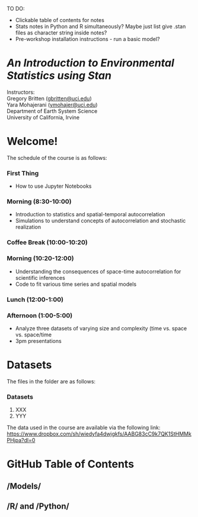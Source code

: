 TO DO:
- Clickable table of contents for notes
- Stats notes in Python and R simultaneously? Maybe just list give .stan files as character string inside notes?
- Pre-workshop installation instructions - run a basic model?


# *An Introduction to Environmental Statistics using Stan*
Instructors: <br />
Gregory Britten (gbritten@uci.edu) <br />
Yara Mohajerani (ymohajer@uci.edu) <br />
Department of Earth System Science <br />
University of California, Irvine 



# Welcome!

The schedule of the course is as follows:

### First Thing 
- How to use Jupyter Notebooks

### Morning (8:30-10:00)
- Introduction to statistics and spatial-temporal autocorrelation
- Simulations to understand concepts of autocorrelation and stochastic realization

### Coffee Break (10:00-10:20)

### Morning (10:20-12:00)
- Understanding the consequences of space-time autocorrelation for scientific inferences
- Code to fit various time series and spatial models 

### Lunch (12:00-1:00)

### Afternoon (1:00-5:00)
- Analyze three datasets of varying size and complexity (time vs. space vs. space/time
- 3pm presentations


# Datasets
The files in the folder are as follows:
### Datasets
1. XXX
2. YYY

The data used in the course are available via the following link: https://www.dropbox.com/sh/wiedyfa4dwjgkfs/AABG83cC9k7QK1StHMMkPHjpa?dl=0


# GitHub Table of Contents

## /Models/

## /R/ and /Python/
